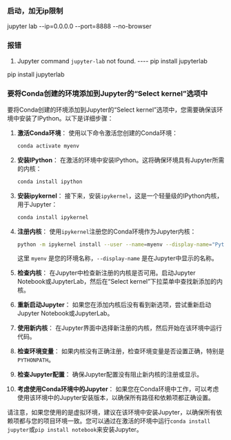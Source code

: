 
### 启动，加无ip限制
jupyter lab --ip=0.0.0.0 --port=8888 --no-browser

### 报错
1. Jupyter command `jupyter-lab` not found. ---- pip install jupyterlab

pip install jupyterlab



### 要将Conda创建的环境添加到Jupyter的“Select kernel”选项中
要将Conda创建的环境添加到Jupyter的“Select kernel”选项中，您需要确保该环境中安装了IPython。以下是详细步骤：

1. **激活Conda环境**：
   使用以下命令激活您创建的Conda环境：
   ```bash
   conda activate myenv
   ```

2. **安装IPython**：
   在激活的环境中安装IPython。这将确保环境具有Jupyter所需的内核：
   ```bash
   conda install ipython
   ```

3. **安装ipykernel**：
   接下来，安装`ipykernel`，这是一个轻量级的IPython内核，用于Jupyter：
   ```bash
   conda install ipykernel
   ```

4. **注册内核**：
   使用`ipykernel`注册您的Conda环境作为Jupyter内核：
   ```bash
   python -m ipykernel install --user --name=myenv --display-name="Python (myenv)"
   ```
   这里 `myenv` 是您的环境名称，`--display-name` 是在Jupyter中显示的名称。

5. **检查内核**：
   在Jupyter中检查新注册的内核是否可用。启动Jupyter Notebook或JupyterLab，然后在“Select kernel”下拉菜单中查找新添加的内核。

6. **重新启动Jupyter**：
   如果您在添加内核后没有看到新选项，尝试重新启动Jupyter Notebook或JupyterLab。

7. **使用新内核**：
   在Jupyter界面中选择新注册的内核，然后开始在该环境中运行代码。

8. **检查环境变量**：
   如果内核没有正确注册，检查环境变量是否设置正确，特别是`PYTHONPATH`。

9. **检查Jupyter配置**：
   确保Jupyter配置没有阻止新内核的注册或显示。

10. **考虑使用Conda环境中的Jupyter**：
    如果您在Conda环境中工作，可以考虑使用该环境中的Jupyter安装版本，以确保所有路径和依赖项都正确设置。

请注意，如果您使用的是虚拟环境，建议在该环境中安装Jupyter，以确保所有依赖项都与您的项目环境一致。您可以通过在激活的环境中运行`conda install jupyter`或`pip install notebook`来安装Jupyter。
